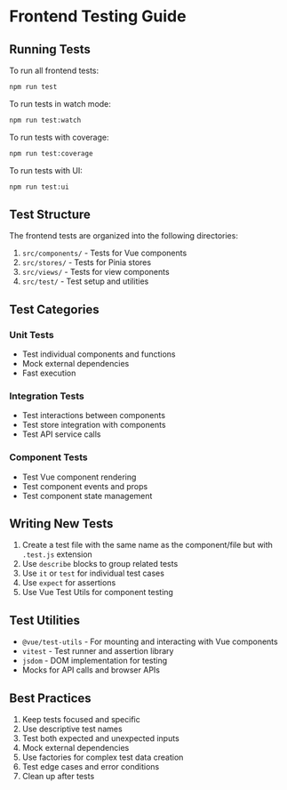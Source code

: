 # Frontend Testing Guide

## Running Tests

To run all frontend tests:

```bash
npm run test
```

To run tests in watch mode:

```bash
npm run test:watch
```

To run tests with coverage:

```bash
npm run test:coverage
```

To run tests with UI:

```bash
npm run test:ui
```

## Test Structure

The frontend tests are organized into the following directories:

1. `src/components/` - Tests for Vue components
2. `src/stores/` - Tests for Pinia stores
3. `src/views/` - Tests for view components
4. `src/test/` - Test setup and utilities

## Test Categories

### Unit Tests
- Test individual components and functions
- Mock external dependencies
- Fast execution

### Integration Tests
- Test interactions between components
- Test store integration with components
- Test API service calls

### Component Tests
- Test Vue component rendering
- Test component events and props
- Test component state management

## Writing New Tests

1. Create a test file with the same name as the component/file but with `.test.js` extension
2. Use `describe` blocks to group related tests
3. Use `it` or `test` for individual test cases
4. Use `expect` for assertions
5. Use Vue Test Utils for component testing

## Test Utilities

- `@vue/test-utils` - For mounting and interacting with Vue components
- `vitest` - Test runner and assertion library
- `jsdom` - DOM implementation for testing
- Mocks for API calls and browser APIs

## Best Practices

1. Keep tests focused and specific
2. Use descriptive test names
3. Test both expected and unexpected inputs
4. Mock external dependencies
5. Use factories for complex test data creation
6. Test edge cases and error conditions
7. Clean up after tests